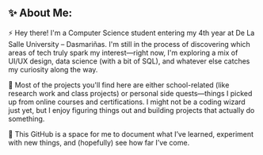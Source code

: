 ## ✨ About Me:

⚡️ Hey there! I'm a Computer Science student entering my 4th year at De La Salle University – Dasmariñas. I'm still in the process of discovering which areas of tech truly spark my interest—right now, I'm exploring a mix of UI/UX design, data science (with a bit of SQL), and whatever else catches my curiosity along the way.

🌟 Most of the projects you'll find here are either school-related (like research work and class projects) or personal side quests—things I picked up from online courses and certifications. I might not be a coding wizard just yet, but I enjoy figuring things out and building projects that actually do something.

💫 This GitHub is a space for me to document what I’ve learned, experiment with new things, and (hopefully) see how far I’ve come.
<!--
**xianonnnnn/xianonnnnn** is a ✨ _special_ ✨ repository because its `README.md` (this file) appears on your GitHub profile.

Here are some ideas to get you started:

- 🔭 I’m currently working on ...
- 🌱 I’m currently learning ...
- 👯 I’m looking to collaborate on ...
- 🤔 I’m looking for help with ...
- 💬 Ask me about ...
- 📫 How to reach me: ...
- 😄 Pronouns: ...
- ⚡ Fun fact: ...
-->
